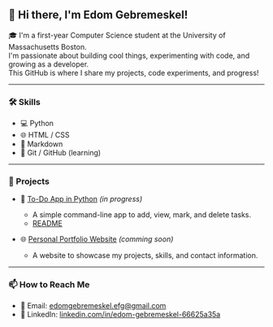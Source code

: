 ## 👋 Hi there, I'm Edom Gebremeskel!

🎓 I'm a first-year Computer Science student at the University of Massachusetts Boston.  
I'm passionate about building cool things, experimenting with code, and growing as a developer.  
This GitHub is where I share my projects, code experiments, and progress!

---

### 🛠️ Skills
- 💻 Python
- 🌐 HTML / CSS
- 📄 Markdown
- 🐙 Git / GitHub (learning)

---

### 📂 Projects

- 🔨 [To-Do App in Python](https://github.com/edomgebremeskel/todo_python) *(in progress)*
  - A simple command-line app to add, view, mark, and delete tasks.
  - [README](https://github.com/edomgebremeskel/todo_python/blob/main/README.md)
    
- 🌐 [Personal Portfolio Website](#) *(comming soon)*
  - A website to showcase my projects, skills, and contact information.

---

### 📫 How to Reach Me
- 📧 Email: edomgebremeskel.efg@gmail.com
- 💼 LinkedIn: [linkedin.com/in/edom-gebremeskel-66625a35a](https://linkedin.com/in/edom-gebremeskel-66625a35a)


<!--
**edomgebremeskel/edomgebremeskel** is a ✨ _special_ ✨ repository because its `README.md` (this file) appears on your GitHub profile.

Here are some ideas to get you started:

- 🔭 I’m currently working on ...
- 🌱 I’m currently learning ...
- 👯 I’m looking to collaborate on ...
- 🤔 I’m looking for help with ...
- 💬 Ask me about ...
- 📫 How to reach me: ...
- 😄 Pronouns: ...
- ⚡ Fun fact: ...
-->
